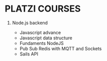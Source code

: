 <h1><strong>PLATZI COURSES</strong></h1>

<ol>
	<li>Node.js backend</li>
  <ul>
    <li>Javascript advance</li>
    <li>Javascript data structure</li>
    <li>Fundaments NodeJS</li>
    <li>Pub Sub Redis with MQTT and Sockets</li>
    <li>Sails API</li>
  </ul>
</ol>

